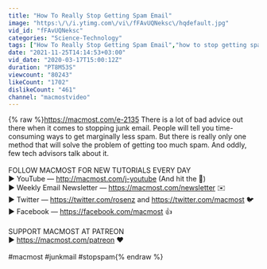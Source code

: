 ```yaml
---
title: "How To Really Stop Getting Spam Email"
image: "https:\/\/i.ytimg.com\/vi\/fFAvUQNeksc\/hqdefault.jpg"
vid_id: "fFAvUQNeksc"
categories: "Science-Technology"
tags: ["How To Really Stop Getting Spam Email","how to stop getting spam emails","spam emails"]
date: "2021-11-25T14:14:53+03:00"
vid_date: "2020-03-17T15:00:12Z"
duration: "PT8M53S"
viewcount: "80243"
likeCount: "1702"
dislikeCount: "461"
channel: "macmostvideo"
---
```

{% raw %}<a rel="nofollow" target="blank" href="https://macmost.com/e-2135">https://macmost.com/e-2135</a> There is a lot of bad advice out there when it comes to stopping junk email. People will tell you time-consuming ways to get marginally less spam. But there is really only one method that will solve the problem of getting too much spam. And oddly, few tech advisors talk about it.<br /><br />FOLLOW MACMOST FOR NEW TUTORIALS EVERY DAY<br />▶︎ YouTube — <a rel="nofollow" target="blank" href="http://macmost.com/j-youtube">http://macmost.com/j-youtube</a> (And hit the 🔔)<br />▶︎ Weekly Email Newsletter — <a rel="nofollow" target="blank" href="https://macmost.com/newsletter">https://macmost.com/newsletter</a> ✉️<br />▶︎ Twitter — <a rel="nofollow" target="blank" href="https://twitter.com/rosenz">https://twitter.com/rosenz</a> and <a rel="nofollow" target="blank" href="https://twitter.com/macmost">https://twitter.com/macmost</a> 🐦<br />▶︎ Facebook — <a rel="nofollow" target="blank" href="https://facebook.com/macmost">https://facebook.com/macmost</a> 👍<br /><br />SUPPORT MACMOST AT PATREON<br />▶︎ <a rel="nofollow" target="blank" href="https://macmost.com/patreon">https://macmost.com/patreon</a> ❤️ <br /><br />#macmost #junkmail #stopspam{% endraw %}
